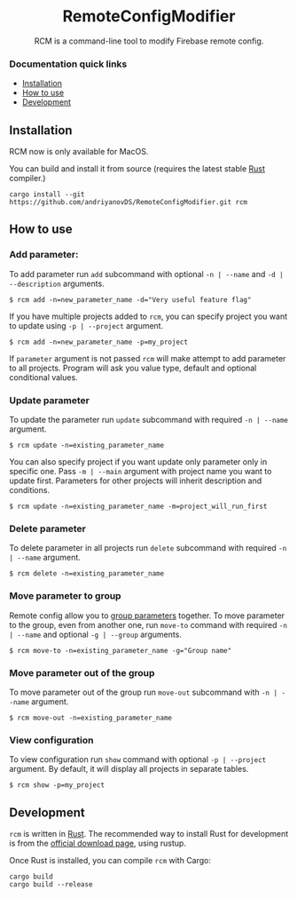 <div align="center">

# RemoteConfigModifier
RCM is a command-line tool to modify Firebase remote config.
</div>

### Documentation quick links
* [Installation](#installation)
* [How to use](#usage)
* [Development](#development)

<a id="installation">
<h2>Installation</h2>
</a>
RCM now is only available for MacOS.

You can build and install it from source (requires the latest stable [Rust] compiler.)
```console
cargo install --git https://github.com/andriyanovDS/RemoteConfigModifier.git rcm
```

[rust]: https://www.rust-lang.org

<a id="usage">
<h2>How to use</h2>
</a>

### Add parameter:
To add parameter run `add` subcommand with optional `-n | --name` and `-d | --description` arguments.
```shell
$ rcm add -n=new_parameter_name -d="Very useful feature flag"
```
If you have multiple projects added to `rcm`, you can specify project you want to update using `-p | --project` argument. 
```shell
$ rcm add -n=new_parameter_name -p=my_project
```
If `parameter` argument is not passed `rcm` will make attempt to add parameter to all projects.
Program will ask you value type, default and optional conditional values. 
### Update parameter
To update the parameter run `update` subcommand with required `-n | --name` argument.
```shell
$ rcm update -n=existing_parameter_name
```
You can also specify project if you want update only parameter only in specific one.
Pass `-m | --main` argument with project name you want to update first.
Parameters for other projects will inherit description and conditions. 
```shell
$ rcm update -n=existing_parameter_name -m=project_will_run_first
```

### Delete parameter
To delete parameter in all projects run `delete` subcommand with required `-n | --name` argument.
```shell
$ rcm delete -n=existing_parameter_name
```

### Move parameter to group
Remote config allow you to [group parameters](https://firebase.google.com/docs/remote-config/parameters#parameter_groups) together.
To move parameter to the group, even from another one, run `move-to` command with required `-n | --name`
and optional `-g | --group` arguments.
```shell
$ rcm move-to -n=existing_parameter_name -g="Group name"
```

### Move parameter out of the group
To move parameter out of the group run `move-out` subcommand with `-n | --name` argument.
```shell
$ rcm move-out -n=existing_parameter_name
```

### View configuration
To view configuration run `show` command with optional `-p | --project` argument.
By default, it will display all projects in separate tables. 
```shell
$ rcm show -p=my_project
```

<a id="development">
<h2>Development</h2>
</a>

`rcm` is written in [Rust](https://www.rust-lang.org/).
The recommended way to install Rust for development is from the [official download page](https://www.rust-lang.org/tools/install), using rustup.

Once Rust is installed, you can compile `rcm` with Cargo:

    cargo build
    cargo build --release

